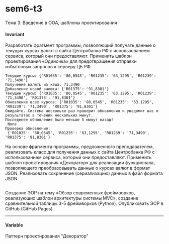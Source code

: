 # sem6-t3
Тема 3. Введение в ООА, шаблоны проектирования   

#### Invariant  
Разработать фрагмент программы, позволяющий получать данные о текущих курсах валют с сайта Центробанка РФ с использованием сервиса, который они предоставляют. Применить шаблон проектирования «Одиночка» для предотвращения отправки избыточных запросов к серверу ЦБ РФ. 
```
Текущие курсы: {'R01035': '80,0545', 'R01235': '63,1295', 'R01239': '71,3490'}
Получение валюты из кэша: 71,3490
Добавление новой валюты: {'R01375': '91,8301'}
Текущие курсы: {'R01035': '80,0545', 'R01235': '63,1295', 'R01239': '71,3490', 'R01375': '91,8301'}
Обновление всех курсов: {'R01035': '80,0545', 'R01235': '63,1295', 'R01239': '71,3490', 'R01375': '91,8301'}
Ожидайте. Система несколько раз проверит обновления и уведомит вас о результатах в течении нескольких минут.
Последенее обновление было меньше 5 минут назад!
 None
Проверка обновления:
 {'R01035': '80,0545', 'R01235': '63,1295', 'R01239': '71,3490', 'R01375': '91,8301'}
```
На основе фрагмента программы, предложенного преподавателем, реализовать класс для получения данных с сайта Центробанка РФ с использованием сервиса, который они предоставляют. Применить шаблон проектирования «Декоратор» для реализации функционала, позволяющего преобразовывать данные о курсах валют в формат JSON. Реализовать сохранение (сериализацию) данных в файл формата JSON. 
```
```

Создание ЭОР на тему «Обзор современных фреймворков, реализующих шаблон архитектуры системы MVC», создание сравнительной таблицы 3-5 фреймворков (Python). Опубликовать ЭОР в GitHub (GitHub Pages).  
***
#### Variable  
Паттерн проектирования "Декоратор"
